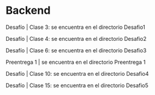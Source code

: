 # Backend

Desafío | Clase 3: se encuentra en el directorio Desafio1

Desafío | Clase 4: se encuentra en el directorio Desafio2

Desafío | Clase 6: se encuentra en el directorio Desafio3

Preentrega 1 | se encuentra en el directorio Preentrega 1

Desafío | Clase 10: se encuentra en el directorio Desafio4

Desafío | Clase 15: se encuentra en el directorio Desafio5
